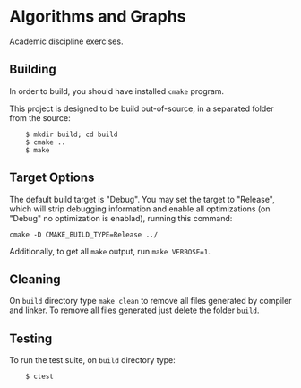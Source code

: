 Algorithms and Graphs
=====================

Academic discipline exercises.

Building
--------

In order to build, you should have installed `cmake` program.

This project is designed to be build out-of-source, in a separated folder 
from the source:

```
	$ mkdir build; cd build
	$ cmake ..
	$ make
```

Target Options
--------------

The default build target is "Debug".  You may set the target
to "Release", which will strip debugging information and
enable all optimizations (on "Debug" no optimization is enablad),
running this command:

	cmake -D CMAKE_BUILD_TYPE=Release ../


Additionally, to get all `make` output, run `make VERBOSE=1`.

Cleaning
--------

On `build` directory type `make clean` to remove all
files generated by compiler and linker.  To remove all files generated
just delete the folder `build`.

Testing
-------

To run the test suite, on `build` directory type:

```
	$ ctest
```



